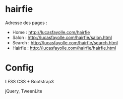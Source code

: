 # hairfie

Adresse des pages : 
- Home : http://lucasfayolle.com/hairfie
- Salon : http://lucasfayolle.com/hairfie/salon.html
- Search : http://lucasfayolle.com/hairfie/search.html
- Hairfie : http://lucasfayolle.com/hairfie/hairfie.html

# Config

LESS CSS + Bootstrap3

jQuery, TweenLite

